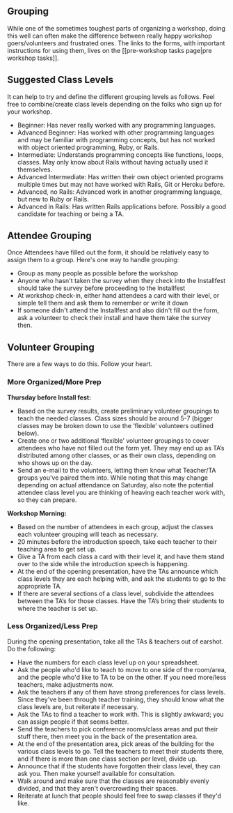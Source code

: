 ## Grouping
While one of the sometimes toughest parts of organizing a workshop, doing this well can often make the difference between really happy workshop goers/volunteers and frustrated ones. The links to the forms, with important instructions for using them, lives on the [[pre-workshop tasks page|pre workshop tasks]].

## Suggested Class Levels
It can help to try and define the different grouping levels as follows. Feel free to combine/create class levels depending on the folks who sign up for your workshop. 
* Beginner: Has never really worked with any programming languages.
* Advanced Beginner: Has worked with other programming languages and may be familiar with programming concepts, but has not worked with object oriented programming, Ruby, or Rails.
* Intermediate: Understands programming concepts like functions, loops, classes. May only know about Rails without having actually used it themselves.  
* Advanced Intermediate: Has written their own object oriented programs multiple times but may not have worked with Rails, Git or Heroku before. 
* Advanced, no Rails: Advanced work in another programming language, but new to Ruby or Rails.
* Advanced in Rails: Has written Rails applications before. Possibly a good candidate for teaching or being a TA.

## Attendee Grouping
Once Attendees have filled out the form, it should be relatively easy to assign them to a group.  Here's one way to handle grouping:
* Group as many people as possible before the workshop
* Anyone who hasn't taken the survey when they check into the Installfest should take the survey before proceeding to the Installfest
* At workshop check-in, either hand attendees a card with their level, or simple tell them and ask them to remember or write it down
* If someone didn't attend the Installfest and also didn't fill out the form, ask a volunteer to check their install and have them take the survey then.

## Volunteer Grouping
There are a few ways to do this. Follow your heart.

### More Organized/More Prep
**Thursday before Install fest:**
* Based on the survey results, create preliminary volunteer groupings to teach the needed classes. Class sizes should be around 5-7 (bigger classes may be broken down to use the ‘flexible’ volunteers outlined below). 
* Create one or two additional ‘flexible’ volunteer groupings to cover attendees who have not filled out the form yet. They may end up as TA’s distributed among other classes, or as their own class, depending on who shows up on the day.
* Send an e-mail to the volunteers, letting them know what Teacher/TA groups you’ve paired them into. While noting that this may change depending on actual attendance on Saturday, also note the potential attendee class level you are thinking of heaving each teacher work with, so they can prepare.  

**Workshop Morning:**
* Based on the number of attendees in each group, adjust the classes each volunteer grouping will teach as necessary. 
* 20 minutes before the introduction speech, take each teacher to their teaching area to get set up. 
* Give a TA from each class a card with their level it, and have them stand over to the side while the introduction speech is happening. 
* At the end of the opening presentation, have the TAs announce which class levels they are each helping with, and ask the students to go to the appropriate TA. 
* If there are several sections of a class level, subdivide the attendees between the TA’s for those classes. 
Have the TA’s bring their students to where the teacher is set up. 

### Less Organized/Less Prep
During the opening presentation, take all the TAs & teachers out of earshot. Do the following:
* Have the numbers for each class level up on your spreadsheet. 
* Ask the people who'd like to teach to move to one side of the room/area, and the people who'd like to TA to be on the other. If you need more/less teachers, make adjustments now. 
* Ask the teachers if any of them have strong preferences for class levels. Since they've been through teacher training, they should know what the class levels are, but reiterate if necessary.
* Ask the TAs to find a teacher to work with. This is slightly awkward; you can assign people if that seems better. 
* Send the teachers to pick conference rooms/class areas and put their stuff there, then meet you in the back of the presentation area.
* At the end of the presentation area, pick areas of the building for the various class levels to go. Tell the teachers to meet their students there, and if there is more than one class section per level, divide up. 
* Announce that if the students have forgotten their class level, they can ask you. Then make yourself available for consultation.
* Walk around and make sure that the classes are reasonably evenly divided, and that they aren't overcrowding their spaces. 
* Reiterate at lunch that people should feel free to swap classes if they'd like. 
